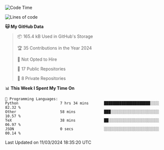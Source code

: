 <!--START_SECTION:waka-->
![Code Time](http://img.shields.io/badge/Code%20Time-864%20hrs%2036%20mins-blue)

![Lines of code](https://img.shields.io/badge/From%20Hello%20World%20I%27ve%20Written-206.2%20thousand%20lines%20of%20code-blue)

**🐱 My GitHub Data** 

> 📦 165.4 kB Used in GitHub's Storage 
 > 
> 🏆 35 Contributions in the Year 2024
 > 
> 🚫 Not Opted to Hire
 > 
> 📜 17 Public Repositories 
 > 
> 🔑 8 Private Repositories 
 > 
📊 **This Week I Spent My Time On** 

```text
💬 Programming Languages: 
Python                   7 hrs 34 mins       █████████████████████░░░░   82.32 % 
Other                    58 mins             ███░░░░░░░░░░░░░░░░░░░░░░   10.57 % 
TeX                      38 mins             ██░░░░░░░░░░░░░░░░░░░░░░░   06.97 % 
JSON                     0 secs              ░░░░░░░░░░░░░░░░░░░░░░░░░   00.14 % 
```


 Last Updated on 11/03/2024 18:35:20 UTC
<!--END_SECTION:waka-->
